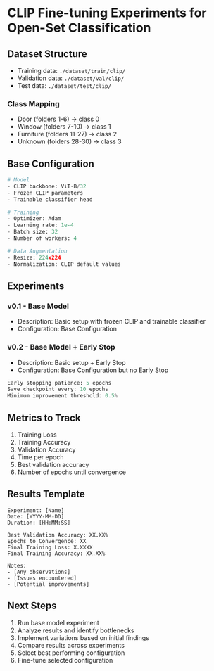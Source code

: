 # CLIP Fine-tuning Experiments for Open-Set Classification

## Dataset Structure
- Training data: `./dataset/train/clip/`
- Validation data: `./dataset/val/clip/`
- Test data: `./dataset/test/clip/`

### Class Mapping
- Door (folders 1-6) → class 0
- Window (folders 7-10) → class 1
- Furniture (folders 11-27) → class 2
- Unknown (folders 28-30) → class 3

## Base Configuration
```python
# Model
- CLIP backbone: ViT-B/32
- Frozen CLIP parameters
- Trainable classifier head

# Training
- Optimizer: Adam
- Learning rate: 1e-4
- Batch size: 32
- Number of workers: 4

# Data Augmentation
- Resize: 224x224
- Normalization: CLIP default values
```

## Experiments

### v0.1 - Base Model 
- Description: Basic setup with frozen CLIP and trainable classifier
- Configuration: Base Configuration

### v0.2 - Base Model + Early Stop
- Description: Basic setup + Early Stop
- Configuration: Base Configuration but no Early Stop
```python
Early stopping patience: 5 epochs
Save checkpoint every: 10 epochs
Minimum improvement threshold: 0.5%
```

## Metrics to Track
1. Training Loss
2. Training Accuracy
3. Validation Accuracy
4. Time per epoch
5. Best validation accuracy
6. Number of epochs until convergence

## Results Template
```
Experiment: [Name]
Date: [YYYY-MM-DD]
Duration: [HH:MM:SS]

Best Validation Accuracy: XX.XX%
Epochs to Convergence: XX
Final Training Loss: X.XXXX
Final Training Accuracy: XX.XX%

Notes:
- [Any observations]
- [Issues encountered]
- [Potential improvements]
```

## Next Steps
1. Run base model experiment
2. Analyze results and identify bottlenecks
3. Implement variations based on initial findings
4. Compare results across experiments
5. Select best performing configuration
6. Fine-tune selected configuration 